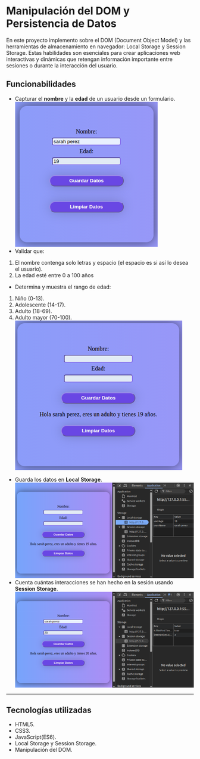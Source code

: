 # Manipulación del DOM y Persistencia de Datos
 En este proyecto implemento sobre el DOM (Document Object Model)  y las herramientas de almacenamiento en navegador: Local Storage y Session Storage. Estas habilidades son esenciales para crear aplicaciones web interactivas y dinámicas que retengan información importante entre sesiones o durante la interacción del usuario.
## Funcionabilidades
- Capturar el **nombre** y la **edad** de un usuario desde un formulario.
<img src="./img/captura_de_datos.png"></img>
- Validar que:
1. El nombre contenga solo letras y espacio (el espacio es si así lo desea el usuario).
2. La edad esté entre 0 a 100 años
- Determina y muestra el rango de edad:
1. Niño (0-13).
2. Adolescente (14-17).
3. Adulto (18-69).
4. Adulto mayor (70-100).
<img src="./img/captura_mensaje.png"></img>
- Guarda los datos en **Local Storage**.
<img src="./img/captura_locals.png"></img>
- Cuenta cuántas interacciones se han hecho en la sesión usando **Session Storage**.
<img src="./img/sessions.png"></img>
---
## Tecnologías utilizadas
- HTML5.
- CSS3.
- JavaScript(ES6).
- Local Storage y Session Storage.
- Manipulación del DOM.
